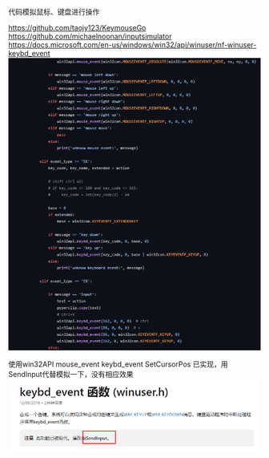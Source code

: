 代码模拟鼠标、键盘进行操作

https://github.com/taojy123/KeymouseGo
https://github.com/michaelnoonan/inputsimulator
https://docs.microsoft.com/en-us/windows/win32/api/winuser/nf-winuser-keybd_event
![图片](./assets/01.png)


使用win32API mouse_event keybd_event  SetCursorPos 已实现，用SendInput代替模拟一下，没有相应效果
![图片](./assets/02.png)